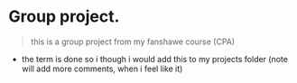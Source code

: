 # Group project.

> this is a group project from my fanshawe course (CPA) 
 - the term is done so i though i would add this to my projects folder (note will add more comments, when i feel like it)
